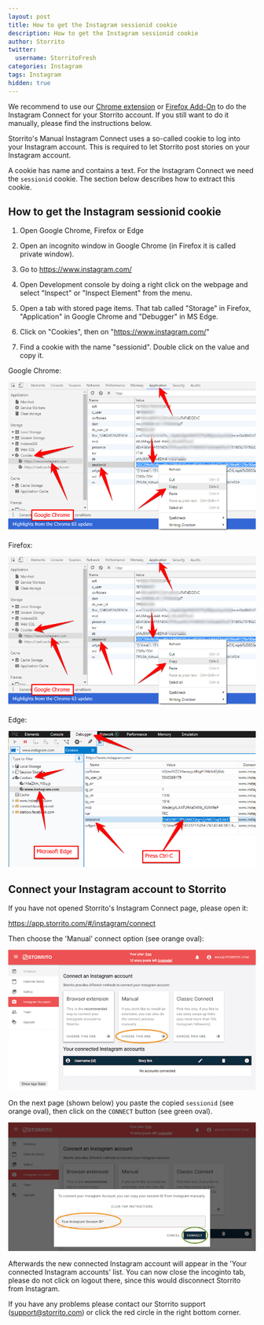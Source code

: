```yaml
---
layout: post
title: How to get the Instagram sessionid cookie
description: How to get the Instagram sessionid cookie
author: Storrito
twitter:
  username: StorritoFresh
categories: Instagram
tags: Instagram
hidden: true
---
```


We recommend to use our [Chrome
extension](https://chrome.google.com/webstore/detail/plnpnichbepfpgbhineljllbhdpglkpn)
or [Firefox
Add-On](https://addons.mozilla.org/de/firefox/addon/storrito/) to do
the Instagram Connect for your Storrito account. If you still want to
do it manually, please find the instructions below.

Storrito's Manual Instagram Connect uses a so-called cookie to log
into your Instagram account. This is required to let Storrito post
stories on your Instagram account.

A cookie has name and contains a text. For the Instagram Connect we
need the `sessionid` cookie. The section below describes how to
extract this cookie.

## How to get the Instagram sessionid cookie

1. Open Google Chrome, Firefox or Edge

2. Open an incognito window in Google Chrome (in Firefox it is called
private window).

3. Go to https://www.instagram.com/

2. Open Development console by doing a right click on the webpage and
select "Inspect" or "Inspect Element" from the menu.

3. Open a tab with stored page items. That tab called "Storage" in
Firefox, "Application" in Google Chrome and "Debugger" in MS Edge.

4. Click on "Cookies", then on "https://www.instagram.com/"

5. Find a cookie with the name "sessionid". Double click on the value
and copy it.

Google Chrome:

![Google Chrome](/images/instagram-sessionid-cookie/chrome.png "Google Chrome")

Firefox:

![Firefox](/images/instagram-sessionid-cookie/chrome.png "Firefox")

Edge:

![Edge](/images/instagram-sessionid-cookie/edge.png "Edge")


## Connect your Instagram account to Storrito

If you have not opened Storrito's Instagram Connect page, please open
it:

<a href="https://app.storrito.com/#/instagram/connect" target="_blank">https://app.storrito.com/#/instagram/connect</a>

Then choose the 'Manual' connect option (see orange oval):

![Instagram-connect](/images/instagram-sessionid-cookie/instagram-connect.png "Instagram Connect")

On the next page (shown below) you paste the copied `sessionid` (see
orange oval), then click on the `CONNECT` button (see green oval).

![Manual-Instagram-connect](/images/instagram-sessionid-cookie/manual-instagram-connect.png "Manual Instagram Connect")

Afterwards the new connected Instagram account will appear in the
'Your connected Instagram accounts' list. You can now close the
incoginto tab, please do not click on logout there, since this would
disconnect Storrito from Instagram.

If you have any problems please contact our Storrito support
(support@storrito.com) or click the red circle in the right bottom
corner.